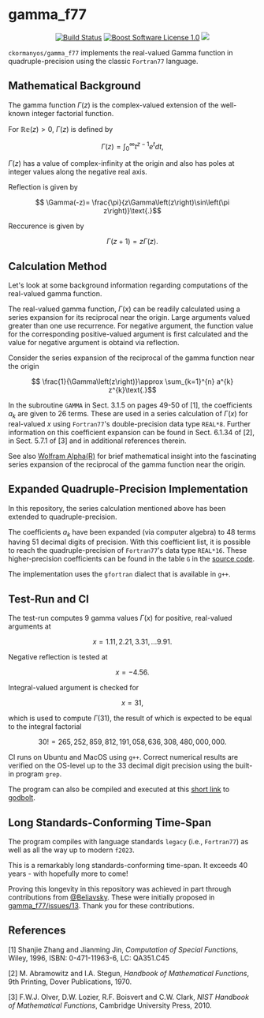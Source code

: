 gamma_f77
==================

<p align="center">
    <a href="https://github.com/ckormanyos/gamma_f77/actions">
        <img src="https://github.com/ckormanyos/gamma_f77/actions/workflows/gamma_f77.yml/badge.svg" alt="Build Status"></a>
    <a href="https://github.com/ckormanyos/gamma_f77/blob/master/LICENSE">
        <img src="https://img.shields.io/badge/license-BSL%201.0-blue.svg" alt="Boost Software License 1.0"></a>
    <a href="https://godbolt.org/z/xPWhqab9z" alt="godbolt">
        <img src="https://img.shields.io/badge/try%20it%20on-godbolt-green" /></a>
</p>

`ckormanyos/gamma_f77` implements the real-valued Gamma function
in quadruple-precision using the classic `Fortran77` language.

## Mathematical Background

The gamma function $\Gamma\left(z\right)$ is the complex-valued extension
of the well-known integer factorial function.

For $\mathbb{Re}\left(z\right) > 0$, $\Gamma\left(z\right)$ is defined by

$$\Gamma\left(z\right)=\int_{0}^{\infty}t^{z-1} e^{t} dt\text{,}$$

$\Gamma\left(z\right)$ has a value of complex-infinity at the origin and also
has poles at integer values along the negative real axis.

Reflection is given by

$$ \Gamma(-z)= \frac{\pi}{z\Gamma\left(z\right)\sin\left(\pi z\right)}\text{.}$$

Reccurence is given by

$$ \Gamma\left(z+1\right)= z\Gamma\left(z\right)\text{.}$$

## Calculation Method

Let's look at some background information regarding
computations of the real-valued gamma function.

The real-valued gamma function, $\Gamma\left(x\right)$
can be readily calculated using a series expansion
for its reciprocal near the origin.
Large arguments valued greater than one use recurrence.
For negative argument, the function value for the corresponding
positive-valued argument is first calculated and the value
for negative argument is obtaind via reflection.

Consider the series expansion of the reciprocal of the gamma function
near the origin

$$ \frac{1}{\Gamma\left(z\right)}\approx \sum_{k=1}^{n} a^{k} z^{k}\text{.}$$

In the subroutine `GAMMA` in Sect. 3.1.5 on pages 49-50 of [1],
the coefficients $a_{k}$ are given to $26$ terms. These are used
in a series calculation of $\Gamma\left(x\right)$ for real-valued $x$
using `Fortran77`'s double-precision data type `REAL*8`.
Further information on this coefficient expansion can be found
in Sect. 6.1.34 of [2], in Sect. 5.7.1 of [3]
and in additional references therein.

See also
[Wolfram Alpha(R)](https://www.wolframalpha.com/input?i=Series%5B1%2FGamma%5Bz%5D%2C+%7Bz%2C+0%2C+3%7D%5D)
for brief mathematical insight into the fascinating
series expansion of the reciprocal of the gamma function near the origin.

## Expanded Quadruple-Precision Implementation

In this repository, the series calculation mentioned above has been
extended to quadruple-precision.

The coefficients $a_{k}$ have been expanded (via computer algebra)
to $48$ terms having $51$ decimal digits of precision. With this coefficient list,
it is possible to reach the quadruple-precision of `Fortran77`'s data type `REAL*16`.
These higher-precision coefficients can be found in the table `G` in the
[source code](https://github.com/ckormanyos/gamma_f77/blob/main/gamma.f).

The implementation uses the `gfortran` dialect that is available in `g++`.

## Test-Run and CI

The test-run computes $9$ gamma values $\Gamma\left(x\right)$
for positive, real-valued arguments at

$$x = 1.11, 2.21, 3.31, {\ldots} 9.91\text{.}$$

Negative reflection is tested at

$$x=-4.56\text{.}$$

Integral-valued argument is checked for

$$x=31\text{,}$$

which is used to compute $\Gamma\left(31\right)$, the result of which
is expected to be equal to the integral factorial

$$30 ! = 265,252,859,812,191,058,636,308,480,000,000 \text{.}$$

CI runs on Ubuntu and MacOS using `g++`.
Correct numerical results are verified on the OS-level
up to the $33$ decimal digit precision using the built-in
program `grep`.

The program can also be compiled and executed at this
[short link](https://godbolt.org/z/xPWhqab9z)
to [godbolt](https://godbolt.org).

## Long Standards-Conforming Time-Span

The program compiles with language standards `legacy` (i.e., `Fortran77`)
as well as all the way up to modern `f2023`.

This is a remarkably long standards-conforming time-span.
It exceeds 40 years - with hopefully more to come!

Proving this longevity in this repository was achieved in part
through contributions from [@Beliavsky](https://github.com/Beliavsky).
These were initially proposed in [gamma_f77/issues/13](https://github.com/ckormanyos/gamma_f77/issues/13).
Thank you for these contributions.

## References

[1] Shanjie Zhang and Jianming Jin, _Computation_ _of_ _Special_ _Functions_,
Wiley, 1996, ISBN: 0-471-11963-6, LC: QA351.C45

[2] M. Abramowitz and I.A. Stegun, _Handbook_ _of_ _Mathematical_ _Functions_,
9th Printing, Dover Publications, 1970.

[3] F.W.J. Olver, D.W. Lozier, R.F. Boisvert and C.W. Clark,
_NIST_ _Handbook_ _of_ _Mathematical_ _Functions_,
Cambridge University Press, 2010.
